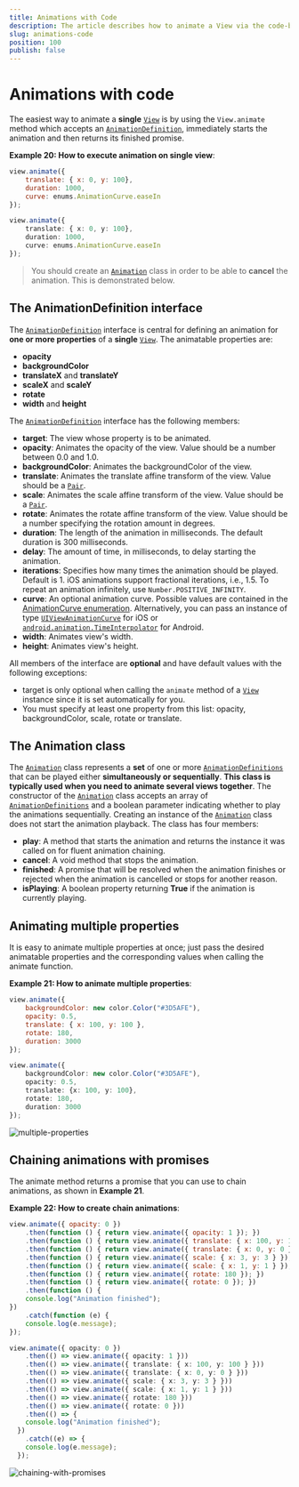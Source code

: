 ```yaml
---
title: Animations with Code
description: The article describes how to animate a View via the code-behind and how to execute a single animation or collection of them. The article also provides an info about the AnimationDefinition interface and the properties that can be used.
slug: animations-code
position: 100
publish: false
---
```


# Animations with code

The easiest way to animate a **single** [`View`](/api-reference/classes/_ui_core_view_.view.html) is by using the `View.animate` method which accepts an [`AnimationDefinition`](/api-reference/interfaces/_ui_animation_.animationdefinition.html), immediately starts the animation and then returns its finished promise.

__Example 20: How to execute animation on single view__:

``` JavaScript
view.animate({
    translate: { x: 0, y: 100},
    duration: 1000,
    curve: enums.AnimationCurve.easeIn
});
```

``` TypeScript
view.animate({
    translate: { x: 0, y: 100},
    duration: 1000,
    curve: enums.AnimationCurve.easeIn
});
```

> You should create an [`Animation`](/api-reference/classes/_ui_animation_.animation.html) class in order to be able to **cancel** the animation. This is demonstrated below.

## The AnimationDefinition interface

The [`AnimationDefinition`](/api-reference/interfaces/_ui_animation_.animationdefinition.html) interface is central for defining an animation for **one or more properties** of a **single** [`View`](/api-reference/classes/_ui_core_view_.view.html). The animatable properties are:

* **opacity**
* **backgroundColor**
* **translateX** and **translateY**
* **scaleX** and **scaleY**
* **rotate**
* **width** and **height**

The [`AnimationDefinition`](/api-reference/interfaces/_ui_animation_.animationdefinition.html) interface has the following members:

* **target**: The view whose property is to be animated.
* **opacity**: Animates the opacity of the view. Value should be a number between 0.0 and 1.0.
* **backgroundColor**: Animates the backgroundColor of the view.
* **translate**: Animates the translate affine transform of the view. Value should be a [`Pair`](/api-reference/interfaces/_ui_animation_.pair.html).
* **scale**: Animates the scale affine transform of the view. Value should be a [`Pair`](/api-reference/interfaces/_ui_animation_.pair.html).
* **rotate**: Animates the rotate affine transform of the view. Value should be a number specifying the rotation amount in degrees.
* **duration**: The length of the animation in milliseconds. The default duration is 300 milliseconds.
* **delay**: The amount of time, in milliseconds, to delay starting the animation.
* **iterations**: Specifies how many times the animation should be played. Default is 1. iOS animations support fractional iterations, i.e., 1.5. To repeat an animation infinitely, use `Number.POSITIVE_INFINITY`.
* **curve**: An optional animation curve. Possible values are contained in the [AnimationCurve enumeration](/api-reference/modules/_ui_enums_.animationcurve.html). Alternatively, you can pass an instance of type [`UIViewAnimationCurve`](https://developer.apple.com/library/ios/documentation/UIKit/Reference/UIView_Class/#//apple_ref/c/tdef/UIViewAnimationCurve) for iOS or [`android.animation.TimeInterpolator`](http://developer.android.com/reference/android/animation/TimeInterpolator.html) for Android.
* **width**: Animates view's width.
* **height**: Animates view's height.

 All members of the interface are **optional** and have default values with the following exceptions:

* target is only optional when calling the `animate` method of a [`View`](/api-reference/classes/_ui_core_view_.view.html) instance since it is set automatically for you.
* You must specify at least one property from this list: opacity, backgroundColor, scale, rotate or translate.

## The Animation class

The [`Animation`](/api-reference/classes/_ui_animation_.animation.html) class represents a **set** of one or more [`AnimationDefinitions`](/api-reference/interfaces/_ui_animation_.animationdefinition.html) that can be played either **simultaneously or sequentially**. **This class is typically used when you need to animate several views together**. The constructor of the  [`Animation`](/api-reference/classes/_ui_animation_.animation.html) class accepts an array of [`AnimationDefinitions`](/api-reference/interfaces/_ui_animation_.animationdefinition.html) and a boolean parameter indicating whether to play the animations sequentially. Creating an instance of the [`Animation`](/api-reference/classes/_ui_animation_.animation.html) class does not start the animation playback. The class has four members:

* **play**: A method that starts the animation and returns the instance it was called on for fluent animation chaining.
* **cancel**: A void method that stops the animation.
* **finished**: A promise that will be resolved when the animation finishes or rejected when the animation is cancelled or stops for another reason.
* **isPlaying**: A boolean property returning __True__ if the animation is currently playing.

## Animating multiple properties

It is easy to animate multiple properties at once; just pass the desired animatable properties and the corresponding values when calling the animate function.

__Example 21: How to animate multiple properties__:

``` JavaScript
view.animate({
    backgroundColor: new color.Color("#3D5AFE"),
    opacity: 0.5,
    translate: { x: 100, y: 100 },
    rotate: 180,
    duration: 3000
});
```

``` TypeScript
view.animate({
    backgroundColor: new color.Color("#3D5AFE"),
    opacity: 0.5,
    translate: {x: 100, y: 100},
    rotate: 180,
    duration: 3000
});
```

![multiple-properties](./img/modules/animation/multiple-properties.gif "Multiple Properties")

## Chaining animations with promises

The animate method returns a promise that you can use to chain animations, as shown in __Example 21__.

__Example 22: How to create chain animations__:

``` JavaScript
view.animate({ opacity: 0 })
    .then(function () { return view.animate({ opacity: 1 }); })
    .then(function () { return view.animate({ translate: { x: 100, y: 100 } }); })
    .then(function () { return view.animate({ translate: { x: 0, y: 0 } }); })
    .then(function () { return view.animate({ scale: { x: 3, y: 3 } }); })
    .then(function () { return view.animate({ scale: { x: 1, y: 1 } }); })
    .then(function () { return view.animate({ rotate: 180 }); })
    .then(function () { return view.animate({ rotate: 0 }); })
    .then(function () {
    console.log("Animation finished");
})
    .catch(function (e) {
    console.log(e.message);
});
```

``` TypeScript
view.animate({ opacity: 0 })
    .then(() => view.animate({ opacity: 1 }))
    .then(() => view.animate({ translate: { x: 100, y: 100 } }))
    .then(() => view.animate({ translate: { x: 0, y: 0 } }))
    .then(() => view.animate({ scale: { x: 3, y: 3 } }))
    .then(() => view.animate({ scale: { x: 1, y: 1 } }))
    .then(() => view.animate({ rotate: 180 }))
    .then(() => view.animate({ rotate: 0 }))
    .then(() => {
    console.log("Animation finished");
  })
    .catch((e) => {
    console.log(e.message);
  });
```

![chaining-with-promises](./img/modules/animation/chaining-with-promises.gif "Chaining with Promises")
